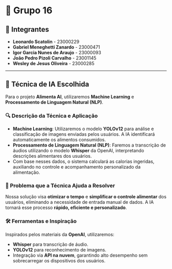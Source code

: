 # 📌 Grupo 16

## 👥 Integrantes

- **Leonardo Scatolin** - 23000229  
- **Gabriel Meneghetti Zanardo** - 23000471  
- **Igor Garcia Nunes de Araujo** - 23000093  
- **João Pedro Pizoli Carvalho** - 23001145  
- **Wesley de Jesus Oliveira** - 23000285  

---

## 🤖 Técnica de IA Escolhida

Para o projeto **Alimenta AI**, utilizaremos **Machine Learning** e **Processamento de Linguagem Natural (NLP)**.

### 🔍 Descrição da Técnica e Aplicação

- **Machine Learning**: Utilizaremos o modelo **YOLOv12** para análise e classificação de imagens enviadas pelos usuários. A IA identificará automaticamente os alimentos consumidos.
- **Processamento de Linguagem Natural (NLP)**: Faremos a transcrição de áudios utilizando o modelo **Whisper** da OpenAI, interpretando descrições alimentares dos usuários.
- Com base nesses dados, o sistema calculará as calorias ingeridas, auxiliando no controle e acompanhamento personalizado da alimentação.

### 🎯 Problema que a Técnica Ajuda a Resolver

Nossa solução visa **otimizar o tempo** e **simplificar o controle alimentar** dos usuários, eliminando a necessidade de entrada manual de dados. A IA tornará esse processo **rápido, eficiente e personalizado**.

### 🛠️ Ferramentas e Inspiração

Inspirados pelos materiais da **OpenAI**, utilizaremos:
- **Whisper** para transcrição de áudio.
- **YOLOv12** para reconhecimento de imagens.
- Integração via **API na nuvem**, garantindo alto desempenho sem sobrecarregar os dispositivos dos usuários.
